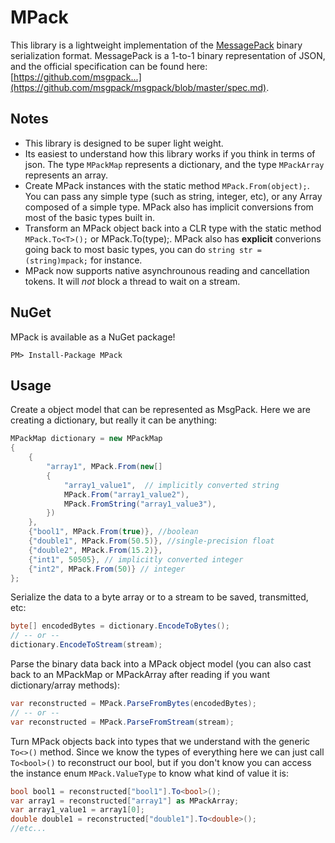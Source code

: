 MPack   
=====
This library is a lightweight implementation of the [MessagePack](http://msgpack.org/) binary serialization format. MessagePack is a 1-to-1 binary representation of JSON, and the official specification can be found here: [https://github.com/msgpack...](https://github.com/msgpack/msgpack/blob/master/spec.md).



Notes
-----
* This library is designed to be super light weight.
* Its easiest to understand how this library works if you think in terms of json. The type `MPackMap` represents a dictionary, and the type `MPackArray` represents an array. 
* Create MPack instances with the static method `MPack.From(object);`. You can pass any simple type (such as string, integer, etc), or any Array composed of a simple type. MPack also has implicit conversions from most of the basic types built in.
* Transform an MPack object back into a CLR type with the static method `MPack.To<T>();` or MPack.To(type);. MPack also has **explicit** converions going back to most basic types, you can do `string str = (string)mpack;` for instance.
* MPack now supports native asynchrounous reading and cancellation tokens. It will *not* block a thread to wait on a stream.

NuGet
-----
MPack is available as a NuGet package!
```
PM> Install-Package MPack
```

Usage
-----
Create a object model that can be represented as MsgPack. Here we are creating a dictionary, but really it can be anything:
```csharp
MPackMap dictionary = new MPackMap
{
    {
        "array1", MPack.From(new[]
        {
            "array1_value1",  // implicitly converted string
            MPack.From("array1_value2"),
            MPack.FromString("array1_value3"),
        })
    },
    {"bool1", MPack.From(true)}, //boolean
    {"double1", MPack.From(50.5)}, //single-precision float
    {"double2", MPack.From(15.2)},
    {"int1", 50505}, // implicitly converted integer
    {"int2", MPack.From(50)} // integer
};
```
Serialize the data to a byte array or to a stream to be saved, transmitted, etc:
```csharp
byte[] encodedBytes = dictionary.EncodeToBytes();
// -- or --
dictionary.EncodeToStream(stream);
```
Parse the binary data back into a MPack object model (you can also cast back to an MPackMap or MPackArray after reading if you want dictionary/array methods):
```csharp
var reconstructed = MPack.ParseFromBytes(encodedBytes);
// -- or --
var reconstructed = MPack.ParseFromStream(stream);
```
Turn MPack objects back into types that we understand with the generic `To<>()` method. Since we know the types of everything here we can just call `To<bool>()` to reconstruct our bool, but if you don't know you can access the instance enum `MPack.ValueType` to know what kind of value it is:
```csharp
bool bool1 = reconstructed["bool1"].To<bool>();
var array1 = reconstructed["array1"] as MPackArray;
var array1_value1 = array1[0];
double double1 = reconstructed["double1"].To<double>();
//etc...
```